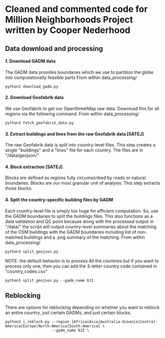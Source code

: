 # Cleaned and commented code for Million Neighborhoods Project written by Cooper Nederhood
## Data download and processing

#### 1. Download GADM data
The GADM data provides boundaries which we use to partition the globe into computationally feasible parts
From within data_processing/
```
python3 download_gadm.py
```


#### 2. Download Geofabrik data
We use Geofabrik to get our OpenStreetMap raw data. Download this for all regions via the following command.
From within data_processing/
```
python3 fetch_geofabrik_data.py
```

#### 3. Extract buildings and lines from the raw Geofabrik data [SATEJ]
The raw Geofabrik data is split into country-level files. This step creates a single "buildings" and a "lines" file for each country. The files are in "/data/geojson/"

#### 4. Block extraction [SATEJ]
Blocks are defined as regions fully circumscribed by roads or natural boundaries. Blocks are our most granular unit of analysis. This step extracts those blocks.

#### 4. Split the country-specific building files by GADM
Each country-level file is simply too huge for efficient computation. So, use the GADM boundaries to split the buildings files. This also functions as a data validation and QC point because along with the processed output in "/data/" the script will output country-level summaries about the matching of the OSM buildings with the GADM boundaries including list of non-matched buildings and a .png summary of the matching. 
From within data_processing/
```
python3 split_geojson.py 
```
NOTE: the default behavior is to process All the countries but if you want to process only one, then you can add the
3-letter country code contained in "country_codes.csv"
```
python3 split_geojson.py --gadm_name DJI
```
## Reblocking
There are options for reblocking depending on whether you want to reblock an entire country, just certain GADMs, and just certain blocks. 

```
python3 i_reblock.py --region {Africa|Asia|Australia-Oceania|Central-America|Europe|North-America|South-America} \
                     --gadm_name DJI \
         
```
